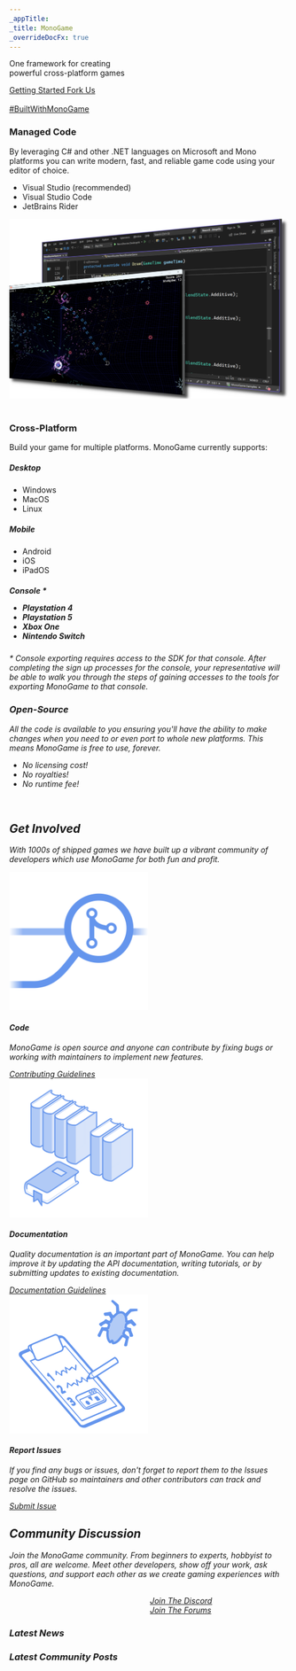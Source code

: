 ```yaml
---
_appTitle:
_title: MonoGame
_overrideDocFx: true
---
```

<section class="hero" >
	<div id="hero-background-image" />
	<div class="hero-content">
		<p class="slogan">
			One framework for creating<br/>
			powerful cross-platform games
		<div class="hero-button-container">
			<a type="button" class="btn btn-lrg btn-monogame" href="/articles/getting_started/index.html">
				Getting Started <i class="bi bi-arrow-right"></i>
			</a>
			<a type="button" class="btn btn-lrg btn-monogame" href="https://github.com/MonoGame/MonoGame">
				Fork Us <i class="bi bi-github"></i>
			</a>
		</div>
	</div>
	<div class="hero-credits">
		<a href=""><img id="credits-logo" src=""></a><br/>
		<a id="credits-built-with" href="https://twitter.com/search?q=BuiltWithMonoGame">#BuiltWithMonoGame</a>
	</div>
</section>

<section class="container-xxl my-5">
	<div class="row">
		<div class="col-12 col-md-6">
			<h3 class="fw-semibold mb-4 text-body-emphasis">Managed Code</h3>
			<p class="lead">
				By leveraging C# and other .NET languages on Microsoft and Mono platforms you can write modern, fast, and reliable game code using your editor of choice.
		   </p>
		   <ul class="list-unstyled">
			<li class="mb-3 lead"><i class="bi bi-check-lg color-monogame pe-2"></i> Visual Studio (recommended)</li>
			<li class="mb-3 lead"><i class="bi bi-check-lg color-monogame pe-2"></i> Visual Studio Code</li>
			<li class="mb-3 lead"><i class="bi bi-check-lg color-monogame pe-2"></i> JetBrains Rider</li>
		   </ul>
		</div>
		<div class="col-12 col-md-6 d-flex flex-row justify-content-center">
			<img src="/images/home-page/managed-code.png" class="featurette-image" loading="lazy">
		</div>
	</div>
</section>



<section class="container-xxl my-5">
	<div class="row">
		<div class="col-12 col-md-6">
			<div class="d-flex flex-row flex-wrap gap-5">
				<img id="windows-logo" class="cross-platform-logo" loading="lazy">
				<img id="apple-logo" class="cross-platform-logo" loading="lazy">
				<img id="linux-logo" class="cross-platform-logo" loading="lazy">
				<img id="android-logo" class="cross-platform-logo" loading="lazy">
				<img id="ios-logo" class="cross-platform-logo" loading="lazy">
				<img id="playstation-logo" class="cross-platform-logo" loading="lazy">
				<img id="xbox-one-logo" class="cross-platform-logo" loading="lazy">
				<img id="switch-logo" class="cross-platform-logo" loading="lazy">
			</div>
		</div>
		<div class="col-12 col-md-6">
			<h3 class="fw-semibold mb-4 text-body-emphasis">Cross-Platform</h3>
			<p class="lead">
				Build your game for multiple platforms.  MonoGame currently supports:
				<div class="row">
					<div class="col-12 col-md-4">
						<h5>Desktop</h5>
						<ul class="list-unstyled">
							<li class="mb-3 lead"><i class="bi bi-check-lg color-monogame pe-2"></i> Windows</li>
							<li class="mb-3 lead"><i class="bi bi-check-lg color-monogame pe-2"></i> MacOS</li>
							<li class="mb-3 lead"><i class="bi bi-check-lg color-monogame pe-2"></i> Linux</li>
						</ul>
					</div>
					<div class="col-12 col-md-4">
						<h5>Mobile</h5>
						<ul class="list-unstyled">
							<li class="mb-3 lead"><i class="bi bi-check-lg color-monogame pe-2"></i> Android</li>
							<li class="mb-3 lead"><i class="bi bi-check-lg color-monogame pe-2"></i> iOS</li>
							<li class="mb-3 lead"><i class="bi bi-check-lg color-monogame pe-2"></i> iPadOS</li>
						</ul>
					</div>	
					<div class="col-12 col-md-4">
						<h5>Console <i class="color-monogame fs-4">*</i</h5>			
						<ul class="list-unstyled">
							<li class="mb-3 lead"><i class="bi bi-check-lg color-monogame pe-1"></i> Playstation 4</li>
							<li class="mb-3 lead"><i class="bi bi-check-lg color-monogame pe-1"></i> Playstation 5</li>
							<li class="mb-3 lead"><i class="bi bi-check-lg color-monogame pe-1"></i> Xbox One</li>
							<li class="mb-3 lead"><i class="bi bi-check-lg color-monogame pe-1"></i> Nintendo Switch</li>
						</ul>
					</div>								
				</div>
			</p>
		</div>
	</div>
	<div class="row">
	 <p class="text-secondary">
	 	<i class="color-monogame fs-4">*</i> Console exporting requires access to the SDK for that console.  After completing the sign up processes for the console, your representative will be able to walk you through the steps of gaining accesses to the tools for exporting MonoGame to that console.
	</p>
	</div>
</section>

<section class="container-xxl my-5">
	<div class="row">
		<div class="col-12 col-md-6">
			<h3 class="fw-semibold mb-4 text-body-emphasis">Open-Source</h3>
			<p class="lead">
				All the code is available to you ensuring you'll have the ability to make changes when you need to or even port to whole new platforms. This means MonoGame is free to use, forever.
		   </p>
		   <ul class="list-unstyled">
			<li class="mb-3 lead"><i class="bi bi-check-lg color-monogame pe-2"></i> No licensing cost!</li>
			<li class="mb-3 lead"><i class="bi bi-check-lg color-monogame pe-2"></i> No royalties!</li>
			<li class="mb-3 lead"><i class="bi bi-check-lg color-monogame pe-2"></i> No runtime fee!</li>
		   </ul>
		</div>
		<div class="col-12 col-md-6 d-flex flex-row justify-content-center">
			<img id="github-logo" class="featurette-image object-fit-contain" loading="lazy">
		</div>		
	</div>
</section>


<section class="container-xxl my-4">
	<h2>Get Involved</h2>
	<p class="lead">
		With 1000s of shipped games we have built up a vibrant community of developers which use MonoGame for both fun and profit.
	</p>
    <div class="row align-items-md-center g-5 py-5">
      <div class="col">
        <div class="row g-4">
          <div class="col-12 col-md-4 d-flex flex-column gap-2 mb-5">
			<img src="/images/home-page/code.svg" class="mb-3" style="width: 250px; height: auto;" loading="lazy">
            <h4 class="fw-semibold mb-0 text-body-emphasis">Code</h4>
            <p class="text-body-secondary">
				MonoGame is open source and anyone can contribute by fixing bugs or working with maintainers to implement new features.
			</p>
			<a class="btn btn-lg btn-monogame w-100 mt-auto" type="button" href="https://github.com/MonoGame/MonoGame/blob/develop/CONTRIBUTING.md">
				Contributing Guidelines
			</a>
          </div>
          <div class="col-12 col-md-4 d-flex flex-column gap-2 mb-5">
			<img src="/images/home-page/documentation.svg" class="mb-3" style="width: 250px; height: auto;" loading="lazy">
            <h4 class="fw-semibold mb-0 text-body-emphasis">Documentation</h4>
            <p class="text-body-secondary">
				Quality documentation is an important part of MonoGame. You can help improve it by updating the API documentation, writing tutorials, or by submitting updates to existing documentation.
			</p>
			<a class="btn btn-lg btn-monogame w-100 mt-auto" type="button" href="https://github.com/MonoGame/monogame.github.io/blob/main/CONTRIBUTING.md">
				Documentation Guidelines
			</a>
          </div>
          <div class="col-12 col-md-4 d-flex flex-column gap-2 mb-5">
			<img src="/images/home-page/report-issue.svg" class="mb-3" style="width: 250px; height: auto;" loading="lazy">
            <h4 class="fw-semibold mb-0 text-body-emphasis">Report Issues</h4>
            <p class="text-body-secondary">
				If you find any bugs or issues, don't forget to report them to the Issues page on GitHub so maintainers and other contributors can track and resolve the issues. 
			</p>
			<a class="btn btn-lg btn-monogame w-100 mt-auto" type="button" href="https://github.com/MonoGame/MonoGame/issues/new/choose">
				Submit Issue
			</a>
          </div>
        </div>
      </div>
    </div>
</section>

<section class="container-xxl my-4">
	<h2>Community Discussion</h2>
	<p class="lead">
		Join the MonoGame community.  From beginners to experts, hobbyist to pros, all are welcome.  Meet other developers, show off your work, ask questions, and support each other as we create gaming experiences with MonoGame.
	</p>
	<div class="row">
		<div class="col-12 col-md-6 d-flex flex-column gap-2">
			<img id="discord-logo" class="mb-3" style="width: 250px; height: auto; align-self: center;" loading="lazy">
			<a class="btn btn-lg btn-monogame w-100 mt-auto" type="button" href="https://discord.gg/monogame">Join The Discord</a>
		</div>		
		<div class="col-12 col-md-6 d-flex flex-column gap-2">
			<img id="forums-logo" class="mb-3" style="width: 250px; height: auto; align-self: center;" loading="lazy">
			<a class="btn btn-lg btn-monogame w-100 mt-auto" type="button" href="https://community.monogame.net">Join The Forums</a>
		</div>			
	</div>
</section>

<section class="container-xxl my-4">
	<div class="row">
		<div class="col-12 col-md-6 d-flex flex-column justify-space-between" id="latest-news">
			<h3>Latest News</h3>
		</div>
		<div class="col-12 col-md-6 d-flex flex-column justify-space-between" id="latest-community">
			<h3>Latest Community Posts</h3>
		</div>
	</div>
</section>

<script type="text/javascript" src="/scripts/latest-posts.js"></script>
<script type="text/javascript" src="/scripts/game-banners.js"></script>

